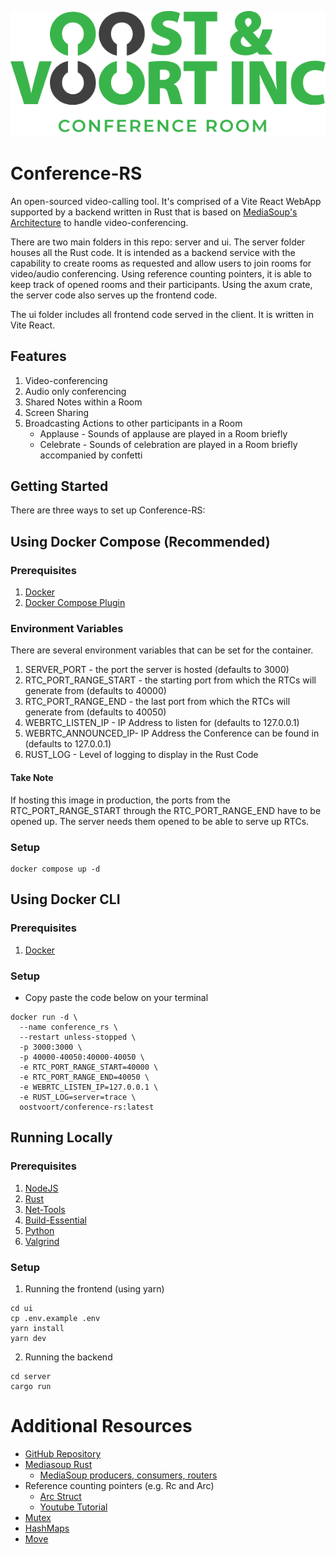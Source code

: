 ![](https://raw.githubusercontent.com/oostvoort/conference-rs/main/ov_conf_logo.png)

# Conference-RS
An open-sourced video-calling tool. It's comprised of a Vite React WebApp supported by a
backend written in Rust that is based on [MediaSoup's Architecture](https://mediasoup.org/documentation/v3/mediasoup/design/)
to handle video-conferencing.

There are two main folders in this repo: server and ui. The server folder houses all the Rust
code. It is intended as a backend service with the capability to create rooms as requested and
allow users to join rooms for video/audio conferencing. Using reference counting pointers, it
is able to keep track of opened rooms and their participants. Using the axum crate, the server
code also serves up the frontend code.

The ui folder includes all frontend code served in the client. It is written in Vite React.

## Features
1. Video-conferencing
2. Audio only conferencing
3. Shared Notes within a Room
4. Screen Sharing
5. Broadcasting Actions to other participants in a Room
    * Applause - Sounds of applause are played in a Room briefly
    * Celebrate - Sounds of celebration are played in a Room briefly accompanied by confetti

## Getting Started
There are three ways to set up Conference-RS:
## Using Docker Compose (Recommended)

### Prerequisites
1. [Docker](https://docs.docker.com/get-docker/)
2. [Docker Compose Plugin](https://docs.docker.com/compose/install/)

### Environment Variables
There are several environment variables that can be set for the container.
1. SERVER_PORT - the port the server is hosted (defaults to 3000)
2. RTC_PORT_RANGE_START - the starting port from which the RTCs will generate from (defaults to 40000)
3. RTC_PORT_RANGE_END - the last port from which the RTCs will generate from (defaults to 40050)
4. WEBRTC_LISTEN_IP - IP Address to listen for (defaults to 127.0.0.1)
5. WEBRTC_ANNOUNCED_IP- IP Address the Conference can be found in (defaults to 127.0.0.1)
6. RUST_LOG - Level of logging to display in the Rust Code

#### Take Note
If hosting this image in production, the ports from the RTC_PORT_RANGE_START through the RTC_PORT_RANGE_END
have to be opened up. The server needs them opened to be able to serve up RTCs.

### Setup
````shell
docker compose up -d
````
## Using Docker CLI
### Prerequisites
1. [Docker](https://docs.docker.com/get-docker/)
### Setup
- Copy paste the code below on your terminal

````
docker run -d \
  --name conference_rs \
  --restart unless-stopped \
  -p 3000:3000 \
  -p 40000-40050:40000-40050 \
  -e RTC_PORT_RANGE_START=40000 \
  -e RTC_PORT_RANGE_END=40050 \
  -e WEBRTC_LISTEN_IP=127.0.0.1 \
  -e RUST_LOG=server=trace \
  oostvoort/conference-rs:latest
````

## Running Locally
### Prerequisites
1. [NodeJS](https://nodejs.org/en/download)
2. [Rust](https://doc.rust-lang.org/book/ch01-01-installation.html)
3. [Net-Tools](https://howtoinstall.co/en/net-tools)
4. [Build-Essential](https://linuxhint.com/install-build-essential-ubuntu/)
5. [Python](https://www.python.org/downloads/)
6. [Valgrind](https://valgrind.org/downloads/?src=www.discoversdk.com)

### Setup
1. Running the frontend (using yarn)
````shell
cd ui
cp .env.example .env
yarn install
yarn dev
````
2. Running the backend
````shell
cd server
cargo run
````

# Additional Resources
- [GitHub Repository](https://github.com/oostvoort/conference-rs)
- [Mediasoup Rust](https://docs.rs/mediasoup/latest/mediasoup/)
    - [MediaSoup producers, consumers, routers](https://mediasoup.org/documentation/v3/mediasoup/design/)
- Reference counting pointers (e.g. Rc and Arc)
    - [Arc Struct](https://doc.rust-lang.org/std/sync/struct.Arc.html)
    - [Youtube Tutorial](https://www.youtube.com/watch?v=CTTiaOo4cbY)
- [Mutex](https://doc.rust-lang.org/std/sync/struct.Mutex.html)
- [HashMaps](https://doc.rust-lang.org/std/collections/struct.HashMap.html)
- [Move](https://doc.rust-lang.org/std/keyword.move.html)


 
